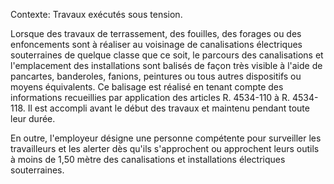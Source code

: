 Contexte: Travaux exécutés sous tension.

Lorsque des travaux de terrassement, des fouilles, des forages ou des enfoncements sont à réaliser au voisinage de canalisations électriques souterraines de quelque classe que ce soit, le parcours des canalisations et l'emplacement des installations sont balisés de façon très visible à l'aide de pancartes, banderoles, fanions, peintures ou tous autres dispositifs ou moyens équivalents. Ce balisage est réalisé en tenant compte des informations recueillies par application des articles R. 4534-110 à R. 4534-118. Il est accompli avant le début des travaux et maintenu pendant toute leur durée.

En outre, l'employeur désigne une personne compétente pour surveiller les travailleurs et les alerter dès qu'ils s'approchent ou approchent leurs outils à moins de 1,50 mètre des canalisations et installations électriques souterraines.